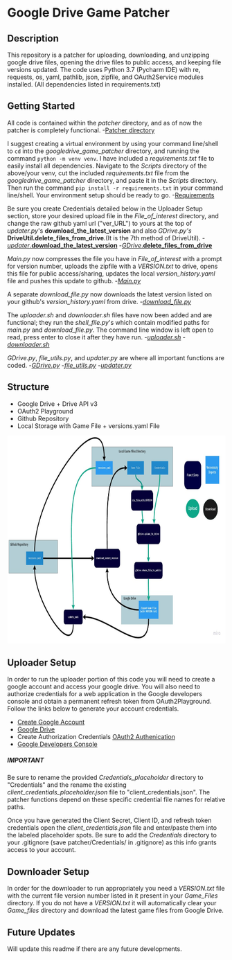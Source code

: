 # Google Drive Game Patcher

## Description
This repository is a patcher for uploading, downloading, and unzipping google drive files, opening the drive files to public access, 
and keeping file versions updated. The code uses Python 3.7 (Pycharm IDE) with re, requests, os, yaml, pathlib, json, zipfile, and OAuth2Service modules installed.
(All dependencies listed in requirements.txt)

## Getting Started
All code is contained within the *patcher* directory, and as of now the patcher is completely functional.
-[Patcher directory](patcher)


I suggest creating a virtual environment by using your command line/shell to `cd` into the *googledrive_game_patcher* directory, and running the command `python -m venv venv`. 
I have included a *requirements.txt* file to easily install all dependencies. Navigate to the *Scripts* directory of the above/your venv, cut the included *requirements.txt* file
from the *googledrive_game_patcher* directory, and paste it in the *Scripts* directory. Then run the command `pip install -r requirements.txt` in your command line/shell.
Your environment setup should be ready to go.
-[Requirements](requirements.txt)


Be sure you create Credentials detailed below in the Uploader Setup section, store your desired upload file in the *File_of_interest* directory, 
and change the raw github yaml url ("ver_URL") to yours at the top of *updater.py*'s **download_the_latest_version** and also *GDrive.py's*  **DriveUtil.delete_files_from_drive**.(It is the 7th method of DriveUtil).
-[*updater*.**download_the_latest_version**](patcher/updater.py)
-[*GDrive*.**delete_files_from_drive**](patcher/GDrive.py)

*Main.py* now compresses the file you have in *File_of_interest* with a prompt for version number, uploads the zipfile with a *VERSION.txt* to drive,
opens this file for public access/sharing, updates the local *version_history.yaml* file and pushes this update to github.
-[*Main.py*](patcher/main.py)

A separate *download_file.py* now downloads the latest version listed on your github's *version_history.yaml* from drive.
-[*download_file.py*](patcher/download_file.py)

The *uploader.sh* and *downloader.sh* files have now been added and are functional; they run the *shell_file.py*'s which contain modified paths for *main.py* and *download_file.py*.
The command line window is left open to read, press enter to close it after they have run.
-[*uploader.sh*](uploader.sh)
-[*downloader.sh*](downloader.sh)

*GDrive.py*, *file_utils.py*, and *updater.py* are where all important functions are coded.
-[*GDrive.py*](patcher/GDrive.py)
-[*file_utils.py*](patcher/file_utils.py)
-[*updater.py*](patcher/updater.py)

## Structure
- Google Drive + Drive API v3
- OAuth2 Playground
- Github Repository
- Local Storage with Game File + versions.yaml File

<p align="center">
    <img width="811" height="480" src="Documentation/Patcher_Structure.jpg">
</p>


## Uploader Setup
In order to run the uploader portion of this code you will need to create a google account and access your google drive. 
You will also need to authorize credentials for a web application in the Google developers console and obtain a permanent refresh token from OAuth2Playground. 
Follow the links below to generate your account credentials.
 
- [Create Google Account](https://accounts.google.com/signup/v2/webcreateaccount?hl=en&flowName=GlifWebSignIn&flowEntry=SignUp)
- [Google Drive](https://drive.google.com/)
- Create Authorization Credentials [OAuth2 Authenication](https://developers.google.com/adwords/api/docs/guides/authentication)
- [Google Developers Console](https://console.developers.google.com/)

##### **IMPORTANT**
Be sure to rename the provided *Credentials_placeholder* directory to "Credentials" and the rename the existing *client_credentials_placeholder.json* file to "client_credentials.json".
The patcher functions depend on these specific credential file names for relative paths.

Once you have generated the Client Secret, Client ID, and refresh token credentials open the *client_credentials.json* file and enter/paste them into the labeled placeholder spots. 
Be sure to add the *Credentials* directory to your .gitignore (save patcher/Credentials/ in .gitignore) as this info grants access to your account.





## Downloader Setup
In order for the downloader to run appropriately you need a *VERSION.txt* file with the current file version number listed in it present in your *Game_Files* directory.
If you do not have a *VERSION.txt* it will automatically clear your *Game_files* directory and download the latest game files from Google Drive.

## Future Updates
Will update this readme if there are any future developments.
